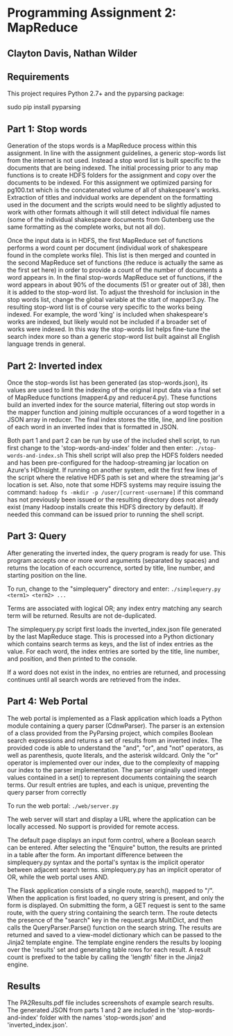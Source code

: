 Programming Assignment 2: MapReduce
===================================
Clayton Davis, Nathan Wilder
----------------------------

Requirements
------------
This project requires Python 2.7+ and the pyparsing package:

sudo pip install pyparsing



Part 1: Stop words
------------------
Generation of the stops words is a MapReduce process within this assignment. In line with the assignment guidelines, a generic stop-words list from the internet is not used. Instead a stop word list is built specific to the documents that are being indexed. The initial processing prior to any map functions is to create HDFS folders for the assignment and copy over the documents to be indexed. For this assignment we optimized parsing for pg100.txt which is the concatenated volume of all of shakespeare's works.  Extraction of titles and indvidual works are dependent on the formatting used in the document and the scripts would need to be slightly adjusted to work with other formats although it will still detect individual file names (some of the individual shakespeare documents from Gutenberg use the same formatting as the complete works, but not all do). 

Once the input data is in HDFS, the first MapReduce set of functions performs a word count per document (individual work of shakespeare found in the complete works file). This list is then merged and counted in the second MapReduce set of functions (the reduce is actually the same as the first set here) in order to provide a count of the number of documents a word appears in. In the final stop-words MapReduce set of functions, if the word appears in about 90% of the documents (51 or greater out of 38), then it is added to the stop-word list. To adjust the threshold for inclusion in the stop words list, change the global variable at the start of mapper3.py. The resulting stop-word list is of course very specific to the works being indexed. For example, the word 'king' is included when shakespeare's works are indexed, but likely would not be included if a broader set of works were indexed. In this way the stop-words list helps fine-tune the search index more so than a generic stop-word list built against all English language trends in general.

Part 2: Inverted index
----------------------
Once the stop-words list has been generated (as stop-words.json), its values are used to limit the indexing of the original input data via a final set of MapReduce functions (mapper4.py and reducer4.py).  These functions build an inverted index for the source material, filtering out stop words in the mapper function and joining multiple occurances of a word together in a JSON array in reducer.  The final index stores the title, line, and line position of each word in an inverted index that is formatted in JSON.

Both part 1 and part 2 can be run by use of the included shell script, to run first change to the 'stop-words-and-index' folder and then enter:
`./stop-words-and-index.sh`
This shell script will also prep the HDFS folders needed and has been pre-configured for the hadoop-streaming jar location on Azure's HDInsight. If running on another system, edit the first few lines of the script where the relative HDFS path is set and where the streaming jar's location is set. Also, note that some HDFS systems may require issuing the command:
`hadoop fs -mkdir -p /user/[current-username]`
if this command has not previously been issued or the resulting directory does not already exist (many Hadoop installs create this HDFS directory by default). If needed this command can be issued prior to running the shell script.

Part 3: Query
-------------
After generating the inverted index, the query program is ready for use.
This program accepts one or more word arguments (separated by spaces) and
returns the location of each occurrence, sorted by title, line number, and
starting position on the line.

To run, change to the "simplequery" directory and enter:
`./simplequery.py <term1> <term2> ...`

Terms are associated with logical OR; any index entry matching any search term
will be returned.  Results are not de-duplicated.

The simplequery.py script first loads the inverted_index.json file generated by
the last MapReduce stage.  This is processed into a Python dictionary which
contains search terms as keys, and the list of index entries as the value.
For each word, the index entries are sorted by the title, line number, and
position, and then printed to the console.

If a word does not exist in the index, no entries are returned, and processing
continues until all search words are retrieved from the index.


Part 4: Web Portal
------------------
The web portal is implemented as a Flask application which loads a Python module
containing a query parser (CdnwParser).  The parser is an extension of a class
provided from the PyParsing project, which compiles Boolean search expressions
and returns a set of results from an inverted index.  The provided code is able
to understand the "and", "or", and "not" operators, as well as parenthesis,
quote literals, and the asterisk wildcard.  Only the "or" operator is
implemented over our index, due to the complexity of mapping our index to the
parser implementation.  The parser originally used integer values contained in a
set() to represent documents containing the search terms.  Our result entries
are tuples, and each is unique, preventing the query parser from correctly

To run the web portal:
`./web/server.py`

The web server will start and display a URL where the application can be locally
accessed.  No support is provided for remote access.  

The default page displays an input form control, where a Boolean search can be
entered.  After selecting the "Enquire" button, the results are printed in a
table after the form.  An important difference between the simplequery.py syntax
and the portal's syntax is the implicit operator between adjacent search terms.
simplequery.py has an implicit operator of OR, while the web portal uses AND.

The Flask application consists of a single route, search(), mapped to "/".
When the application is first loaded, no query string is present, and only the
form is displayed.  On submitting the form, a GET request is sent to the same
route, with the query string containing the search term.  The route detects
the presence of the "search" key in the request.args MultiDict, and then calls
the QueryParser.Parse() function on the search string.  The results are returned
and saved to a view-model dictionary which can be passed to the Jinja2 template
engine.  The template engine renders the results by looping over the 'results'
set and generating table rows for each result.  A result count is prefixed to
the table by calling the 'length' filter in the Jinja2 engine.

Results  
------------------
The PA2Results.pdf file includes screenshots of example search results.  The generated JSON from parts 1 and 2 are included in the 'stop-words-and-index' folder with the names 'stop-words.json' and 'inverted_index.json'.
